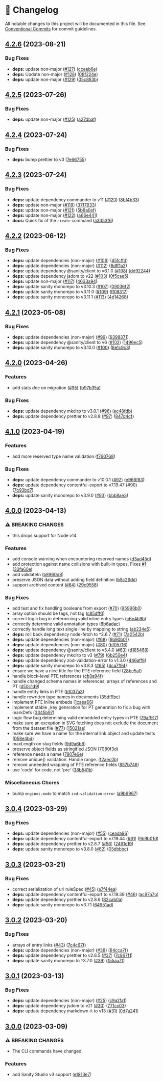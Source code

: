 <!-- markdownlint-disable --><!-- textlint-disable -->

# 📓 Changelog

All notable changes to this project will be documented in this file. See
[Conventional Commits](https://conventionalcommits.org) for commit guidelines.

## [4.2.6](https://github.com/sanity-io/contentful-to-sanity/compare/v4.2.5...v4.2.6) (2023-08-21)

### Bug Fixes

- **deps:** update non-major ([#127](https://github.com/sanity-io/contentful-to-sanity/issues/127)) ([cceeb6e](https://github.com/sanity-io/contentful-to-sanity/commit/cceeb6e16b28a34c5c8109d29e05f3cc221445ec))
- **deps:** Update non-major ([#128](https://github.com/sanity-io/contentful-to-sanity/issues/128)) ([08f224e](https://github.com/sanity-io/contentful-to-sanity/commit/08f224eff0df4f8b4bf19c92b25bdb8093787d17))
- **deps:** update non-major ([#129](https://github.com/sanity-io/contentful-to-sanity/issues/129)) ([05c883b](https://github.com/sanity-io/contentful-to-sanity/commit/05c883b9d6e24cf407889cfac738342b2dca5714))

## [4.2.5](https://github.com/sanity-io/contentful-to-sanity/compare/v4.2.4...v4.2.5) (2023-07-26)

### Bug Fixes

- **deps:** update non-major ([#125](https://github.com/sanity-io/contentful-to-sanity/issues/125)) ([a27dbaf](https://github.com/sanity-io/contentful-to-sanity/commit/a27dbaf70075aa9cf2d0c0cf9b0c5021e2af8291))

## [4.2.4](https://github.com/sanity-io/contentful-to-sanity/compare/v4.2.3...v4.2.4) (2023-07-24)

### Bug Fixes

- **deps:** bump prettier to v3 ([7e66755](https://github.com/sanity-io/contentful-to-sanity/commit/7e66755ad50ae7fc44912b41bfae97ef1908eed0))

## [4.2.3](https://github.com/sanity-io/contentful-to-sanity/compare/v4.2.2...v4.2.3) (2023-07-24)

### Bug Fixes

- **deps:** update dependency commander to v11 ([#120](https://github.com/sanity-io/contentful-to-sanity/issues/120)) ([8bf4b33](https://github.com/sanity-io/contentful-to-sanity/commit/8bf4b336ff17033497db513a009c26607606e55d))
- **deps:** update non-major ([#119](https://github.com/sanity-io/contentful-to-sanity/issues/119)) ([37f7933](https://github.com/sanity-io/contentful-to-sanity/commit/37f79339eb2ef4c4cdcdbddb32ef520278e409d4))
- **deps:** update non-major ([#121](https://github.com/sanity-io/contentful-to-sanity/issues/121)) ([5b8a0ef](https://github.com/sanity-io/contentful-to-sanity/commit/5b8a0ef0cd73b7359ad310895e88899e22a1faef))
- **deps:** update non-major ([#122](https://github.com/sanity-io/contentful-to-sanity/issues/122)) ([a66e441](https://github.com/sanity-io/contentful-to-sanity/commit/a66e441fae346ad51d93dce9da7d2c8daa7e8024))
- **docs:** Quick fix of the `create` command ([a3353f6](https://github.com/sanity-io/contentful-to-sanity/commit/a3353f65af966f18b7953f44194ab91907352146))

## [4.2.2](https://github.com/sanity-io/contentful-to-sanity/compare/v4.2.1...v4.2.2) (2023-06-12)

### Bug Fixes

- **deps:** update dependencies (non-major) ([#106](https://github.com/sanity-io/contentful-to-sanity/issues/106)) ([45fcffd](https://github.com/sanity-io/contentful-to-sanity/commit/45fcffdfad1739264cf36db055ace0b5ca7748bb))
- **deps:** update dependencies (non-major) ([#112](https://github.com/sanity-io/contentful-to-sanity/issues/112)) ([8dff1a2](https://github.com/sanity-io/contentful-to-sanity/commit/8dff1a2412a4f08ba6da25ad60332c649c4c7ed7))
- **deps:** update dependency @sanity/client to v6.1.0 ([#108](https://github.com/sanity-io/contentful-to-sanity/issues/108)) ([dd92244](https://github.com/sanity-io/contentful-to-sanity/commit/dd92244935915a6eca7e5a463f5f3630d53415ea))
- **deps:** update dependency jsdom to v22 ([#103](https://github.com/sanity-io/contentful-to-sanity/issues/103)) ([0f5cae5](https://github.com/sanity-io/contentful-to-sanity/commit/0f5cae5ad72481395158e38faab3b6dd93f7a8fb))
- **deps:** update non-major ([#117](https://github.com/sanity-io/contentful-to-sanity/issues/117)) ([4633a94](https://github.com/sanity-io/contentful-to-sanity/commit/4633a94b0d0c9ce29e5a8d0864ff4bc8e381f151))
- **deps:** update sanity monorepo to v3.10.3 ([#107](https://github.com/sanity-io/contentful-to-sanity/issues/107)) ([09036f2](https://github.com/sanity-io/contentful-to-sanity/commit/09036f23366c33ae4b12b8549561dea6ec5c312b))
- **deps:** update sanity monorepo to v3.11.0 ([#109](https://github.com/sanity-io/contentful-to-sanity/issues/109)) ([ff08317](https://github.com/sanity-io/contentful-to-sanity/commit/ff08317a63e269f6076c1d3979f7da2191a3faa5))
- **deps:** update sanity monorepo to v3.11.1 ([#113](https://github.com/sanity-io/contentful-to-sanity/issues/113)) ([4d14268](https://github.com/sanity-io/contentful-to-sanity/commit/4d14268c587634a2b9eae28efff0f18ea8784f70))

## [4.2.1](https://github.com/sanity-io/contentful-to-sanity/compare/v4.2.0...v4.2.1) (2023-05-08)

### Bug Fixes

- **deps:** update dependencies (non-major) ([#99](https://github.com/sanity-io/contentful-to-sanity/issues/99)) ([9398371](https://github.com/sanity-io/contentful-to-sanity/commit/939837129f7d239b069432d5fc6e65038e06f38b))
- **deps:** update dependency @sanity/client to v6 ([#102](https://github.com/sanity-io/contentful-to-sanity/issues/102)) ([1496ec5](https://github.com/sanity-io/contentful-to-sanity/commit/1496ec513ae4263caad1923a1fa0959a52afa0d4))
- **deps:** update sanity monorepo to v3.10.0 ([#100](https://github.com/sanity-io/contentful-to-sanity/issues/100)) ([8e1c9c3](https://github.com/sanity-io/contentful-to-sanity/commit/8e1c9c3b0e305ba134eb20a6390ee2782c693515))

## [4.2.0](https://github.com/sanity-io/contentful-to-sanity/compare/v4.1.0...v4.2.0) (2023-04-26)

### Features

- add stats doc on migration ([#95](https://github.com/sanity-io/contentful-to-sanity/issues/95)) ([b97b35a](https://github.com/sanity-io/contentful-to-sanity/commit/b97b35aaeb0d9247d178fabe41f4cf4228b9320e))

### Bug Fixes

- **deps:** update dependency mkdirp to v3.0.1 ([#96](https://github.com/sanity-io/contentful-to-sanity/issues/96)) ([ec48fdb](https://github.com/sanity-io/contentful-to-sanity/commit/ec48fdbb9e062aefd101fd3964f0f2ecdd9584bd))
- **deps:** update dependency prettier to v2.8.8 ([#97](https://github.com/sanity-io/contentful-to-sanity/issues/97)) ([847d4cf](https://github.com/sanity-io/contentful-to-sanity/commit/847d4cf37bf1a6ad8622b61e52770411bb26356f))

## [4.1.0](https://github.com/sanity-io/contentful-to-sanity/compare/v4.0.0...v4.1.0) (2023-04-19)

### Features

- add more reserved type name validation ([f760768](https://github.com/sanity-io/contentful-to-sanity/commit/f760768d4ecf6b63eea087d639d4e05fdd86994f))

### Bug Fixes

- **deps:** update dependency commander to v10.0.1 ([#92](https://github.com/sanity-io/contentful-to-sanity/issues/92)) ([e966f83](https://github.com/sanity-io/contentful-to-sanity/commit/e966f83b63d5885d66c94ac3ae6fff2eb6d66802))
- **deps:** update dependency contentful-export to v7.19.47 ([#90](https://github.com/sanity-io/contentful-to-sanity/issues/90)) ([7b93bd7](https://github.com/sanity-io/contentful-to-sanity/commit/7b93bd71e1823ef3d6bc25cdaef46062e4c87cfb))
- **deps:** update sanity monorepo to v3.9.0 ([#93](https://github.com/sanity-io/contentful-to-sanity/issues/93)) ([bbb8ae3](https://github.com/sanity-io/contentful-to-sanity/commit/bbb8ae3e411f6db6f8bbdfcbaeca2973146f7057))

## [4.0.0](https://github.com/sanity-io/contentful-to-sanity/compare/v3.0.4...v4.0.0) (2023-04-13)

### ⚠ BREAKING CHANGES

- this drops support for Node v14

### Features

- add console warning when encountering reserved names ([d3ad45d](https://github.com/sanity-io/contentful-to-sanity/commit/d3ad45df3b34cac43ab21c93bf95db3c8b787e85))
- add protection against name collisions with built-in types. Fixes [#1](https://github.com/sanity-io/contentful-to-sanity/issues/1) ([33fa60e](https://github.com/sanity-io/contentful-to-sanity/commit/33fa60eaef3d9bf2c87c3c5a97f48ade3097a2f4))
- add validateIn ([b8960d8](https://github.com/sanity-io/contentful-to-sanity/commit/b8960d8a1931677577a6d1164e52502e85d14eb8))
- preserve JSON data without adding field definition ([b5c26dd](https://github.com/sanity-io/contentful-to-sanity/commit/b5c26dddb005c7ce3740bfafe852bbadc150714f))
- support archived content ([#64](https://github.com/sanity-io/contentful-to-sanity/issues/64)) ([29c9558](https://github.com/sanity-io/contentful-to-sanity/commit/29c9558a089900c5097fb9bfa7f3b4c91094c95a))

### Bug Fixes

- add test and fix handling booleans from export ([#70](https://github.com/sanity-io/contentful-to-sanity/issues/70)) ([95996b0](https://github.com/sanity-io/contentful-to-sanity/commit/95996b02d3d59d5a75ff192bb38791f6ef93b5b3))
- array option should be tags, not tag ([c85dff0](https://github.com/sanity-io/contentful-to-sanity/commit/c85dff0b3cd4ce465bae3f5042396a63b6f7da18))
- correct logic bug in determining valid inline entry types ([c6e4b9b](https://github.com/sanity-io/contentful-to-sanity/commit/c6e4b9b84624e38c224ddcf8364a3bd9ae4779a7))
- correctly determine valid annotation types ([8b6adac](https://github.com/sanity-io/contentful-to-sanity/commit/8b6adac6edb00f07cdc43a73fe6e2ec4e56cf20a))
- correctly handle long text single line by mapping to string ([ab234e5](https://github.com/sanity-io/contentful-to-sanity/commit/ab234e54411ab45aa7f1c2e0676314630e5218e0))
- **deps:** roll back dependency node-fetch to ^2.6.7 ([#71](https://github.com/sanity-io/contentful-to-sanity/issues/71)) ([7a0542b](https://github.com/sanity-io/contentful-to-sanity/commit/7a0542b79f9a948f8dac0a4aad1779002a1c3daa))
- **deps:** update dependencies (non-major) ([#68](https://github.com/sanity-io/contentful-to-sanity/issues/68)) ([9b90b01](https://github.com/sanity-io/contentful-to-sanity/commit/9b90b0134999e93174844f0e8780bd48152c03d5))
- **deps:** update dependencies (non-major) ([#80](https://github.com/sanity-io/contentful-to-sanity/issues/80)) ([bf05716](https://github.com/sanity-io/contentful-to-sanity/commit/bf057163ef958db677459151f2e440c0a6c75f94))
- **deps:** update dependency @sanity/client to v5.4.0 ([#63](https://github.com/sanity-io/contentful-to-sanity/issues/63)) ([d185468](https://github.com/sanity-io/contentful-to-sanity/commit/d18546850071b094f1cb2fce5fbc84fd9d546290))
- **deps:** update dependency mkdirp to v3 ([#79](https://github.com/sanity-io/contentful-to-sanity/issues/79)) ([6b250e4](https://github.com/sanity-io/contentful-to-sanity/commit/6b250e46bf3a52ed54a09db1763c893875a7a286))
- **deps:** update dependency zod-validation-error to v1.3.0 ([446aff8](https://github.com/sanity-io/contentful-to-sanity/commit/446aff804383af9a5246a4f92866eb3bb562844c))
- **deps:** update sanity monorepo to v3.8.3 ([#65](https://github.com/sanity-io/contentful-to-sanity/issues/65)) ([4ca7f94](https://github.com/sanity-io/contentful-to-sanity/commit/4ca7f9431e7ddc3aff38a73684818b9f9ba15fc0))
- ensure we have a nice title for the PTE reference field ([28bc5af](https://github.com/sanity-io/contentful-to-sanity/commit/28bc5af7310817013807393c7a9605bef842db2c))
- handle block-level PTE references ([cb0a94f](https://github.com/sanity-io/contentful-to-sanity/commit/cb0a94f1e8aa2582c5e445bc4309e235a42eb0ee))
- handle changed schema names in references, arrays of references and PT ([d50c1d9](https://github.com/sanity-io/contentful-to-sanity/commit/d50c1d9ee5680d7b5a45cd3923d0493dd6d18b3f))
- handle entity links in PTE ([b1037a3](https://github.com/sanity-io/contentful-to-sanity/commit/b1037a3014e585ea25ce51ccfa2114816cbbd4d2))
- handle rewritten type names in documents ([35df9bc](https://github.com/sanity-io/contentful-to-sanity/commit/35df9bc1dac732c33ac93b32c000a5d29c44b0d5))
- implement PTE inline embeds ([1caea66](https://github.com/sanity-io/contentful-to-sanity/commit/1caea66345af028c9dd53a4a836c59a085e37f23))
- implement stable \_key generation for PT generation to fix a bug with markDefs ([3345b97](https://github.com/sanity-io/contentful-to-sanity/commit/3345b97c12d4a26f0dd17cdf94a04e173759799e))
- logic flow bug determining valid embedded entry types in PTE ([79af917](https://github.com/sanity-io/contentful-to-sanity/commit/79af917932ced6c1b5112ea0c866e6785650a247))
- make sure an exception in SVG fetching does not exclude the document from the dataset file ([#77](https://github.com/sanity-io/contentful-to-sanity/issues/77)) ([15021ae](https://github.com/sanity-io/contentful-to-sanity/commit/15021ae197e5779c9b27acee2e134ee9b324f226))
- make sure we have a name for the internal link object and update tests ([058e4bd](https://github.com/sanity-io/contentful-to-sanity/commit/058e4bd65a57317c52c55dadccbea8b28b353d7b))
- maxLength on slug fields ([9d9a6b6](https://github.com/sanity-io/contentful-to-sanity/commit/9d9a6b6d703facd2506987b7e90cf544ec177ab3))
- preserve object fields as stringified JSON ([7080f3d](https://github.com/sanity-io/contentful-to-sanity/commit/7080f3db216a72b294062e804ecceac89af69b32))
- reference needs a name ([7907e6e](https://github.com/sanity-io/contentful-to-sanity/commit/7907e6e12e386f9e54085f50a21d739bbef86e79))
- remove unique() validation. Handle range. ([f2aec0b](https://github.com/sanity-io/contentful-to-sanity/commit/f2aec0b8acc10bf0c1d017c74001668a16a2c99e))
- remove unneeded wrapping of PTE reference fields ([857b748](https://github.com/sanity-io/contentful-to-sanity/commit/857b74858dca231d31a170e4ef7416cfa5a45101))
- use 'code' for code, not 'pre' ([38b541b](https://github.com/sanity-io/contentful-to-sanity/commit/38b541b2ea8b671649b58ea8f49e4da561ffb93b))

### Miscellaneous Chores

- bump `engines.node` to match `zod-validation-error` ([a9b9967](https://github.com/sanity-io/contentful-to-sanity/commit/a9b9967a2ba1058fc47b6b3e3d62127e2000aeec))

## [3.0.4](https://github.com/sanity-io/contentful-to-sanity/compare/v3.0.3...v3.0.4) (2023-03-29)

### Bug Fixes

- **deps:** update dependencies (non-major) ([#55](https://github.com/sanity-io/contentful-to-sanity/issues/55)) ([ceada96](https://github.com/sanity-io/contentful-to-sanity/commit/ceada9691bd1c57d028109403856bb80078e082b))
- **deps:** update dependency contentful-export to v7.19.44 ([#61](https://github.com/sanity-io/contentful-to-sanity/issues/61)) ([9b9b01d](https://github.com/sanity-io/contentful-to-sanity/commit/9b9b01d443a38a9e3f1d7ba37d4521f01d4a3619))
- **deps:** update dependency prettier to v2.8.7 ([#56](https://github.com/sanity-io/contentful-to-sanity/issues/56)) ([2461c19](https://github.com/sanity-io/contentful-to-sanity/commit/2461c190c20bdc31a2422e9598bff3f1b523bd99))
- **deps:** update sanity monorepo to v3.8.0 ([#62](https://github.com/sanity-io/contentful-to-sanity/issues/62)) ([05dbbbc](https://github.com/sanity-io/contentful-to-sanity/commit/05dbbbc3c1b5de46901e6c90e1f126987e1ecf15))

## [3.0.3](https://github.com/sanity-io/contentful-to-sanity/compare/v3.0.2...v3.0.3) (2023-03-21)

### Bug Fixes

- correct serialization of uri ruleSpec ([#45](https://github.com/sanity-io/contentful-to-sanity/issues/45)) ([a7f44ea](https://github.com/sanity-io/contentful-to-sanity/commit/a7f44eafa49cf4f16e9e57c6969f4019fa7a3e8d))
- **deps:** update dependency contentful-export to v7.19.39 ([#46](https://github.com/sanity-io/contentful-to-sanity/issues/46)) ([ac97a7b](https://github.com/sanity-io/contentful-to-sanity/commit/ac97a7b9fc0650f97903bc2017338f5d6917a1b6))
- **deps:** update dependency prettier to v2.8.6 ([82cab0a](https://github.com/sanity-io/contentful-to-sanity/commit/82cab0acedf64a4f8bc0c0875003fc19154ee88a))
- **deps:** update sanity monorepo to v3.7.1 ([64951ad](https://github.com/sanity-io/contentful-to-sanity/commit/64951ad23d788cb044831326e013506ab26b5d12))

## [3.0.2](https://github.com/sanity-io/contentful-to-sanity/compare/v3.0.1...v3.0.2) (2023-03-20)

### Bug Fixes

- arrays of entry links ([#43](https://github.com/sanity-io/contentful-to-sanity/issues/43)) ([7c4c67f](https://github.com/sanity-io/contentful-to-sanity/commit/7c4c67fee45a83813c47bd52f12f1caea8c18a5e))
- **deps:** update dependencies (non-major) ([#38](https://github.com/sanity-io/contentful-to-sanity/issues/38)) ([84cca7f](https://github.com/sanity-io/contentful-to-sanity/commit/84cca7f9a5d7df24adab78dd8d25516390e2c520))
- **deps:** update dependency prettier to v2.8.5 ([#37](https://github.com/sanity-io/contentful-to-sanity/issues/37)) ([7c967f1](https://github.com/sanity-io/contentful-to-sanity/commit/7c967f1af2625f63a283dff19239ffb451b0fcc7))
- **deps:** update sanity monorepo to ^3.7.0 ([#39](https://github.com/sanity-io/contentful-to-sanity/issues/39)) ([f55aa71](https://github.com/sanity-io/contentful-to-sanity/commit/f55aa71e2fab1414c4a821627f7780ad7ced6461))

## [3.0.1](https://github.com/sanity-io/contentful-to-sanity/compare/v3.0.0...v3.0.1) (2023-03-13)

### Bug Fixes

- **deps:** update dependencies (non-major) ([#25](https://github.com/sanity-io/contentful-to-sanity/issues/25)) ([c9a2fa1](https://github.com/sanity-io/contentful-to-sanity/commit/c9a2fa17020adfdc00727685d098ede575c6ce12))
- **deps:** update dependency jsdom to v21 ([#30](https://github.com/sanity-io/contentful-to-sanity/issues/30)) ([771cc03](https://github.com/sanity-io/contentful-to-sanity/commit/771cc037b31b6beaffc886f3d23ffe6ae46b666e))
- **deps:** update dependency markdown-it to v13 ([#31](https://github.com/sanity-io/contentful-to-sanity/issues/31)) ([0d7a241](https://github.com/sanity-io/contentful-to-sanity/commit/0d7a24121251f3428afe7c59c7c8d9e5ff294d89))

## [3.0.0](https://github.com/sanity-io/contentful-to-sanity/compare/v2.1.0...v3.0.0) (2023-03-09)

### ⚠ BREAKING CHANGES

- The CLI commands have changed.

### Features

- add Sanity Studio v3 support ([e1813e7](https://github.com/sanity-io/contentful-to-sanity/commit/e1813e70d0853f3e88ec79ce1f3bce08bc8302ab))
